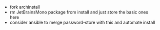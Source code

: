 - fork archinstall
- rm JetBrainsMono package from install and just store the basic ones here
- consider ansible to merge password-store with this and automate install
